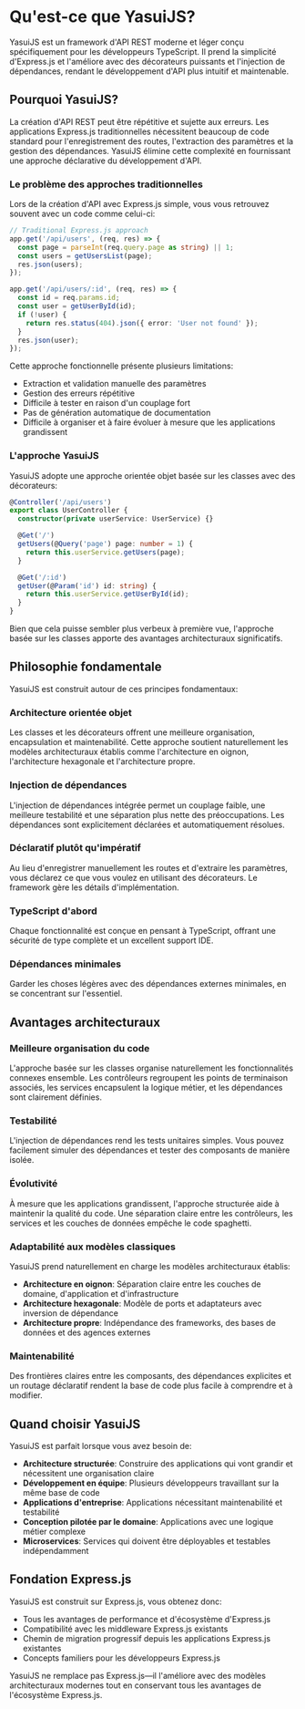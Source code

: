 # Qu'est-ce que YasuiJS?

YasuiJS est un framework d'API REST moderne et léger conçu spécifiquement pour les développeurs TypeScript. Il prend la simplicité d'Express.js et l'améliore avec des décorateurs puissants et l'injection de dépendances, rendant le développement d'API plus intuitif et maintenable.

## Pourquoi YasuiJS?

La création d'API REST peut être répétitive et sujette aux erreurs. Les applications Express.js traditionnelles nécessitent beaucoup de code standard pour l'enregistrement des routes, l'extraction des paramètres et la gestion des dépendances. YasuiJS élimine cette complexité en fournissant une approche déclarative du développement d'API.

### Le problème des approches traditionnelles

Lors de la création d'API avec Express.js simple, vous vous retrouvez souvent avec un code comme celui-ci:

```typescript
// Traditional Express.js approach
app.get('/api/users', (req, res) => {
  const page = parseInt(req.query.page as string) || 1;
  const users = getUsersList(page);
  res.json(users);
});

app.get('/api/users/:id', (req, res) => {
  const id = req.params.id;
  const user = getUserById(id);
  if (!user) {
    return res.status(404).json({ error: 'User not found' });
  }
  res.json(user);
});
```

Cette approche fonctionnelle présente plusieurs limitations:
- Extraction et validation manuelle des paramètres
- Gestion des erreurs répétitive
- Difficile à tester en raison d'un couplage fort
- Pas de génération automatique de documentation
- Difficile à organiser et à faire évoluer à mesure que les applications grandissent

### L'approche YasuiJS

YasuiJS adopte une approche orientée objet basée sur les classes avec des décorateurs:

```typescript
@Controller('/api/users')
export class UserController {
  constructor(private userService: UserService) {}

  @Get('/')
  getUsers(@Query('page') page: number = 1) {
    return this.userService.getUsers(page);
  }

  @Get('/:id')
  getUser(@Param('id') id: string) {
    return this.userService.getUserById(id);
  }
}
```

Bien que cela puisse sembler plus verbeux à première vue, l'approche basée sur les classes apporte des avantages architecturaux significatifs.

## Philosophie fondamentale

YasuiJS est construit autour de ces principes fondamentaux:

### Architecture orientée objet
Les classes et les décorateurs offrent une meilleure organisation, encapsulation et maintenabilité. Cette approche soutient naturellement les modèles architecturaux établis comme l'architecture en oignon, l'architecture hexagonale et l'architecture propre.

### Injection de dépendances
L'injection de dépendances intégrée permet un couplage faible, une meilleure testabilité et une séparation plus nette des préoccupations. Les dépendances sont explicitement déclarées et automatiquement résolues.

### Déclaratif plutôt qu'impératif
Au lieu d'enregistrer manuellement les routes et d'extraire les paramètres, vous déclarez ce que vous voulez en utilisant des décorateurs. Le framework gère les détails d'implémentation.

### TypeScript d'abord
Chaque fonctionnalité est conçue en pensant à TypeScript, offrant une sécurité de type complète et un excellent support IDE.

### Dépendances minimales
Garder les choses légères avec des dépendances externes minimales, en se concentrant sur l'essentiel.

## Avantages architecturaux

### Meilleure organisation du code
L'approche basée sur les classes organise naturellement les fonctionnalités connexes ensemble. Les contrôleurs regroupent les points de terminaison associés, les services encapsulent la logique métier, et les dépendances sont clairement définies.

### Testabilité
L'injection de dépendances rend les tests unitaires simples. Vous pouvez facilement simuler des dépendances et tester des composants de manière isolée.

### Évolutivité
À mesure que les applications grandissent, l'approche structurée aide à maintenir la qualité du code. Une séparation claire entre les contrôleurs, les services et les couches de données empêche le code spaghetti.

### Adaptabilité aux modèles classiques
YasuiJS prend naturellement en charge les modèles architecturaux établis:
- **Architecture en oignon**: Séparation claire entre les couches de domaine, d'application et d'infrastructure
- **Architecture hexagonale**: Modèle de ports et adaptateurs avec inversion de dépendance
- **Architecture propre**: Indépendance des frameworks, des bases de données et des agences externes

### Maintenabilité
Des frontières claires entre les composants, des dépendances explicites et un routage déclaratif rendent la base de code plus facile à comprendre et à modifier.

## Quand choisir YasuiJS

YasuiJS est parfait lorsque vous avez besoin de:

- **Architecture structurée**: Construire des applications qui vont grandir et nécessitent une organisation claire
- **Développement en équipe**: Plusieurs développeurs travaillant sur la même base de code
- **Applications d'entreprise**: Applications nécessitant maintenabilité et testabilité
- **Conception pilotée par le domaine**: Applications avec une logique métier complexe
- **Microservices**: Services qui doivent être déployables et testables indépendamment

## Fondation Express.js

YasuiJS est construit sur Express.js, vous obtenez donc:
- Tous les avantages de performance et d'écosystème d'Express.js
- Compatibilité avec les middleware Express.js existants
- Chemin de migration progressif depuis les applications Express.js existantes
- Concepts familiers pour les développeurs Express.js

YasuiJS ne remplace pas Express.js—il l'améliore avec des modèles architecturaux modernes tout en conservant tous les avantages de l'écosystème Express.js.